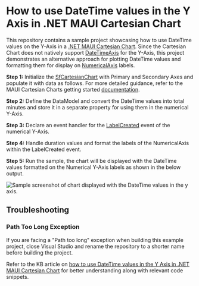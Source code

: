 # How to use DateTime values in the Y Axis in .NET MAUI Cartesian Chart

This repository contains a sample project showcasing how to use DateTime values on the Y-Axis in a [.NET MAUI Cartesian Chart](https://www.syncfusion.com/maui-controls/maui-cartesian-charts). 
Since the Cartesian Chart does not natively support [DateTimeAxis](https://help.syncfusion.com/cr/maui-toolkit/Syncfusion.Maui.Toolkit.Charts.DateTimeAxis.html) for the Y-Axis, this project demonstrates an alternative approach for plotting DateTime values and formatting them for display on [NumericalAxis](https://help.syncfusion.com/cr/maui-toolkit/Syncfusion.Maui.Toolkit.Charts.NumericalAxis.html) labels.

**Step 1:** Initialize the [SfCartesianChart](https://help.syncfusion.com/cr/maui-toolkit/Syncfusion.Maui.Toolkit.Charts.SfCartesianChart.html) with Primary and Secondary Axes and populate it with data as follows. For more detailed guidance, refer to the MAUI Cartesian Charts getting started [documentation](https://help.syncfusion.com/maui-toolkit/cartesian-charts/getting-started).

**Step 2:** Define the DataModel and convert the DateTime values into total minutes and store it in a separate property for using them in the numerical Y-Axis.

**Step 3:** Declare an event handler for the [LabelCreated](https://help.syncfusion.com/cr/maui-toolkit/Syncfusion.Maui.Toolkit.Charts.ChartAxis.html#Syncfusion_Maui_Toolkit_Charts_ChartAxis_LabelCreated) event of the numerical Y-Axis.

**Step 4:** Handle duration values and format the labels of the NumericalAxis within the LabelCreated event.

**Step 5:** Run the sample, the chart will be displayed with the DateTime values formatted on the Numerical Y-Axis labels as shown in the below output.

![Sample screenshot of chart displayed with the DateTime values in the y axis.](https://github.com/user-attachments/assets/ad0482b6-3037-404e-a1be-1f0d15177985)

## Troubleshooting

### Path Too Long Exception

If you are facing a "Path too long" exception when building this example project, close Visual Studio and rename the repository to a shorter name before building the project.

Refer to the KB article on [how to use DateTime values in the Y Axis in .NET MAUI Cartesian Chart](https://support.syncfusion.com/kb/article/19837/how-to-use-datetime-values-in-the-y-axis-in-net-maui-cartesian-chart) for better understanding along with relevant code snippets.
